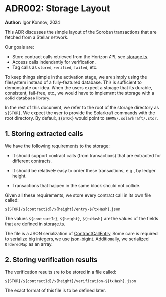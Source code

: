 # ADR002: Storage Layout

**Author:** Igor Konnov, 2024

This ADR discusses the simple layout of the Soroban transactions that are
fetched from a Stellar network.

Our goals are:

 - Store contract calls retrieved from the Horizon API, see [storage.ts][].
 - Access calls indendently for verification.
 - Tag calls as `stored`, `verified`, `failed`, etc.

To keep things simple in the activation stage, we are simply using the
filesystem instead of a fully-featured database. This is sufficient to
demonstrate our idea.  When the users expect a storage that its durable,
consistent, fail-free, etc., we would have to implement the storage with a solid
database library.

In the rest of this document, we refer to the root of the storage directory as
`${STOR}`. We expect the user to provide the Solarkraft commands with the
root directory. By default, `${STOR}` would point to
`$HOME/.solarkraft/.stor`.

## 1. Storing extracted calls

We have the following requirements to the storage:

 - It should support contract calls (from transactions) that are extracted for
   different contracts.
 
 - It should be relatively easy to order these transactions, e.g., by ledger height.

 - Transactions that happen in the same block should not collide.


Given all these requirements, we store every contract call in its own file called:

```
${STOR}/${contractId}/${height}/entry-${txHash}.json
```

The values `${contractId}`, `${height}`, `${txHash}` are the values of the
fields that are defined in [storage.ts][].

The file is a JSON serialization of [ContractCallEntry][]. Some care is required
to serialize big integers, we use [json-bigint][]. Additionally, we serialized
`OrderedMap` as an array.

## 2. Storing verification results

The verification results are to be stored in a file called:

```
${STOR}/${contractId}/${height}/verification-${txHash}.json
```

The exact format of this file is to be defined later.



[storage.ts]: https://github.com/freespek/solarkraft/blob/main/solarkraft/src/fetcher/storage.ts
[ContractCallEntry]: https://github.com/freespek/solarkraft/blob/38d57fd51082feab9215a77c555bdccdc961aa26/solarkraft/src/fetcher/storage.ts#L23
[json-bigint]: https://www.npmjs.com/package/@types/json-bigint